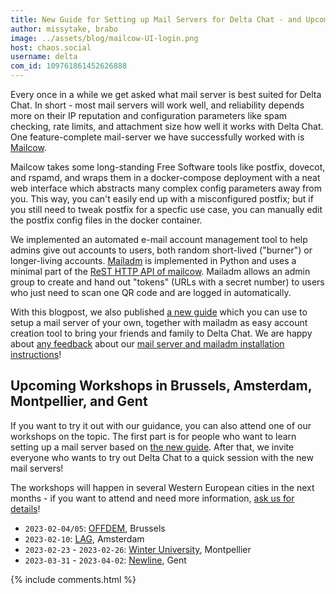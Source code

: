 ```yaml
---
title: New Guide for Setting up Mail Servers for Delta Chat - and Upcoming Workshops!
author: missytake, brabo
image: ../assets/blog/mailcow-UI-login.png
host: chaos.social
username: delta
com_id: 109761861452626888
---
```


Every once in a while we get asked what mail server is best suited for Delta
Chat. In short - most mail servers will work well, and reliability depends more on their
IP reputation and configuration parameters like spam checking, rate limits, and
attachment size how well it works with Delta Chat. 
One feature-complete mail-server we have successfully worked with is  [Mailcow](https://mailcow.email).

Mailcow takes some long-standing Free Software tools like postfix, dovecot, and
rspamd, and wraps them in a docker-compose deployment
with a neat web interface which abstracts many complex config parameters away
from you. This way, you can't easily end up with a misconfigured postfix; but
if you still need to tweak postfix for a specfic use case, you can manually
edit the postfix config files in the docker container.

We implemented an automated e-mail account management tool
to help admins give out accounts to users, 
both random short-lived ("burner") or longer-living accounts. 
[Mailadm](https://mailadm.readthedocs.io/) is implemented in Python 
and uses a minimal part of the [ReST HTTP API of mailcow](https://mailcow.docs.apiary.io/#).
Mailadm allows an admin group to create and hand out "tokens" (URLs with a secret number) 
to users who just need to scan one QR code and are logged in automatically.

With this blogpost,
we also published [a new guide](serverguide)
which you can use to setup a mail server of your own,
together with mailadm as easy account creation tool
to bring your friends and family to Delta Chat.
We are happy about [any feedback](mailto:mailadm@testrun.org)
about our [mail server and mailadm installation instructions](serverguide)!

## Upcoming Workshops in Brussels, Amsterdam, Montpellier, and Gent

If you want to try it out with our guidance, you can also attend one of our
workshops on the topic.
The first part is for
people who want to learn
setting up a mail server
based on [the new guide](serverguide).
After that,
we invite everyone who wants to try out Delta Chat
to a quick session with the new mail servers!

The workshops will happen in several Western European cities in
the next months -
if you want to attend and need more information,
[ask us for details](mailto:mailadm@testrun.org)!

- `2023-02-04/05`: [OFFDEM](https://ps.zoethical.org/pub/offdem-ozone-cfp), Brussels
- `2023-02-10`: [LAG](https://radar.squat.net/en/event/amsterdam/lag/2023-02-10/lag-social-evening), Amsterdam
- `2023-02-23` - `2023-02-26`: [Winter University](https://pretalx.lebib.org/universit-d-hiver-2022), Montpellier
- `2023-03-31` - `2023-04-02`: [Newline](https://hackerspace.gent/newline/2023/), Gent

{% include comments.html %}
